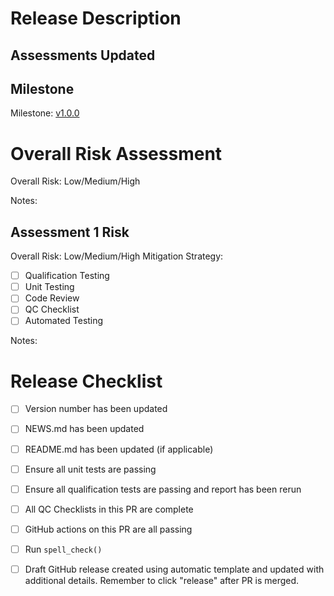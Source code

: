 # Release Description
<!--- Summarize what is being released.  -->

## Assessments Updated
<!--- List all new/updated assessments and provide a brief description of the updates --->
<!--- Add a section for "Other updates" if there are updates that are not related to a specific assessment --->

## Milestone
<!--- Link to the milestone for the release. ---> 
<!--- Make sure all relevant issues/PRs are included on the linked pages. --->
Milestone: [v1.0.0](https://github.com/Gilead-BioStats/gsm/milestone/1)

# Overall Risk Assessment 
<!--- Complete the following Risk Assessment for this Release-->
<!--- Risk should generally be the highest risk among the `fix` PRs included in the release--->
Overall Risk: Low/Medium/High

Notes: 
<!--- provide a quick description of the overall risk assessment -->

## Assessment 1 Risk
<!--- Make a separate section accessing risk for each assessment and "other" update. -->
<!--- If selected, fill out the QC checklist in a comment on this PR. Add one comment per Assessment --->
Overall Risk: Low/Medium/High
Mitigation Strategy:
- [ ] Qualification Testing
- [ ] Unit Testing
- [ ] Code Review
- [ ] QC Checklist
- [ ] Automated Testing

Notes: 
<!--- provide a quick description of what was done and why the -->
<!--- risk level and mitigation strategies were chosen -->

# Release Checklist
<!--- Fill out the following Release checklist -->

- [ ] Version number has been updated
- [ ] NEWS.md has been updated
- [ ] README.md has been updated (if applicable)
- [ ] Ensure all unit tests are passing
- [ ] Ensure all qualification tests are passing and report has been rerun
- [ ] All QC Checklists in this PR are complete
- [ ] GitHub actions on this PR are all passing
- [ ] Run `spell_check()`
- [ ] Draft GitHub release created using automatic template and updated with additional details. Remember to click "release" after PR is merged.  


